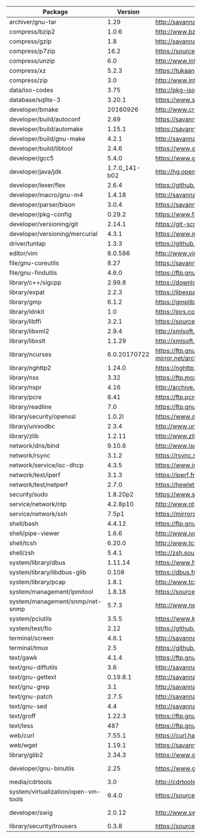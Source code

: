 
| Package | Version | Link | Notes |
| ------- | ------- | ---- | ----- |
| archiver/gnu-tar			| 1.29			| http://savannah.gnu.org/news/?group=tar
| compress/bzip2			| 1.0.6			| http://www.bzip.org/
| compress/gzip				| 1.8			| http://savannah.gnu.org/news/?group=gzip
| compress/p7zip			| 16.2			| https://sourceforge.net/projects/p7zip/
| compress/unzip			| 6.0			| http://www.info-zip.org/UnZip.html
| compress/xz				| 5.2.3			| https://tukaani.org/xz/
| compress/zip				| 3.0			| http://www.info-zip.org/Zip.html
| data/iso-codes			| 3.75			| http://pkg-isocodes.alioth.debian.org/downloads/
| database/sqlite-3			| 3.20.1		| https://www.sqlite.org/
| developer/bmake			| 20160926		| http://www.crufty.net/ftp/pub/sjg/
| developer/build/autoconf		| 2.69			| https://savannah.gnu.org/news/?group=autoconf
| developer/build/automake		| 1.15.1		| https://savannah.gnu.org/news/?group=automake
| developer/build/gnu-make		| 4.2.1			| http://savannah.gnu.org/news/?group=make
| developer/build/libtool		| 2.4.6			| https://www.gnu.org/software/libtool/
| developer/gcc5			| 5.4.0			| https://www.gnu.org/software/gcc/
| developer/java/jdk			| 1.7.0\_141-b02	| http://hg.openjdk.java.net/jdk7u/jdk7u/tags
| developer/lexer/flex			| 2.6.4			| https://github.com/westes/flex/releases
| developer/macro/gnu-m4		| 1.4.18		| http://savannah.gnu.org/news/?group=m4
| developer/parser/bison		| 3.0.4			| https://savannah.gnu.org/news/?group=bison
| developer/pkg-config			| 0.29.2		| https://www.freedesktop.org/wiki/Software/pkg-config/
| developer/versioning/git		| 2.14.1		| https://git-scm.com/downloads
| developer/versioning/mercurial	| 4.3.1			| https://www.mercurial-scm.org/release/?M=D
| driver/tuntap				| 1.3.3			| https://github.com/kaizawa/tuntap
| editor/vim				| 8.0.586		| http://www.vim.org/download.php
| file/gnu-coreutils			| 8.27			| https://savannah.gnu.org/news/?group=coreutils
| file/gnu-findutils			| 4.6.0			| https://ftp.gnu.org/pub/gnu/findutils/
| library/c++/sigcpp			| 2.99.8		| https://download.gnome.org/sources/libsigc++/
| library/expat				| 2.2.3			| https://libexpat.github.io/
| library/gmp				| 6.1.2			| https://gmplib.org/
| library/idnkit			| 1.0			| https://jprs.co.jp/idn/index-e.html
| library/libffi			| 3.2.1			| https://sourceware.org/libffi/
| library/libxml2			| 2.9.4			| http://xmlsoft.org/news.html
| library/libxslt			| 1.1.29		| http://xmlsoft.org/libxslt/news.html
| library/ncurses			| 6.0.20170722		| https://ftp.gnu.org/gnu/ncurses/ http://invisible-mirror.net/archives/ncurses/current/
| library/nghttp2			| 1.24.0		| https://nghttp2.org/blog/
| library/nss				| 3.32			| https://ftp.mozilla.org/pub/security/nss/releases/
| library/nspr				| 4.16			| http://archive.mozilla.org/pub/nspr/releases/
| library/pcre				| 8.41			| https://ftp.pcre.org/pub/pcre/
| library/readline			| 7.0			| https://ftp.gnu.org/gnu/readline/
| library/security/openssl		| 1.0.2l		| https://www.openssl.org/source/
| library/unixodbc			| 2.3.4			| http://www.unixodbc.org/download.html
| library/zlib				| 1.2.11		| http://www.zlib.net/
| network/dns/bind			| 9.10.6		| http://www.isc.org/downloads/bind/
| network/rsync				| 3.1.2			| https://rsync.samba.org/
| network/service/isc-dhcp		| 4.3.5			| https://www.isc.org/downloads/dhcp/
| network/test/iperf			| 3.1.3			| https://iperf.fr/iperf-download.php#source
| network/test/netperf			| 2.7.0			| https://hewlettpackard.github.io/netperf/
| security/sudo				| 1.8.20p2		| https://www.sudo.ws/
| service/network/ntp			| 4.2.8p10		| http://www.ntp.org/downloads.html
| service/network/ssh			| 7.5p1			| https://mirrors.evowise.com/pub/OpenBSD/OpenSSH/portable/
| shell/bash				| 4.4.12		| https://ftp.gnu.org/gnu/bash/
| shell/pipe-viewer			| 1.6.6			| http://www.ivarch.com/programs/pv.shtml
| shell/tcsh				| 6.20.0		| http://www.tcsh.org/
| shell/zsh				| 5.4.1			| http://zsh.sourceforge.net/News/
| system/library/dbus			| 1.11.14		| https://www.freedesktop.org/wiki/Software/dbus/#index5h1
| system/library/libdbus-glib		| 0.108			| https://dbus.freedesktop.org/releases/dbus-glib/
| system/library/pcap			| 1.8.1			| http://www.tcpdump.org/#latest-releases
| system/management/ipmitool		| 1.8.18		| https://sourceforge.net/projects/ipmitool/
| system/management/snmp/net-snmp	| 5.7.3			| http://www.net-snmp.org/download.html
| system/pciutils			| 3.5.5			| https://www.kernel.org/pub/software/utils/pciutils/
| system/test/fio			| 2.12			| https://github.com/axboe/fio/releases
| terminal/screen			| 4.6.1			| http://savannah.gnu.org/news/?group=screen
| terminal/tmux				| 2.5			| https://github.com/tmux/tmux/releases
| text/gawk				| 4.1.4			| https://ftp.gnu.org/gnu/gawk/
| text/gnu-diffutils			| 3.6			| http://savannah.gnu.org/news/?group=diffutils
| text/gnu-gettext			| 0.19.8.1		| http://savannah.gnu.org/news/?group=gettext
| text/gnu-grep				| 3.1			| http://savannah.gnu.org/news/?group=grep
| text/gnu-patch			| 2.7.5			| http://savannah.gnu.org/news/?group=patch
| text/gnu-sed				| 4.4			| http://savannah.gnu.org/news/?group=sed
| text/groff				| 1.22.3		| https://ftp.gnu.org/gnu/groff/
| text/less				| 487			| https://ftp.gnu.org/gnu/less/
| web/curl				| 7.55.1		| https://curl.haxx.se/download.html
| web/wget				| 1.19.1		| https://savannah.gnu.org/news/?group=wget
| library/glib2				| 2.34.3		| https://www.gtk.org/download/linux.php | 2.50 had possible problem
| developer/gnu-binutils		| 2.25			| https://www.gnu.org/software/binutils/ | On hold pending illumos fix https://www.illumos.org/issues/6653
| media/cdrtools			| 3.0			| http://cdrtools.sourceforge.net/private/cdrecord.html | Not worth cost of investigating 3.01?
| system/virtualization/open-vm-tools	| 9.4.0			| https://sourceforge.net/projects/open-vm-tools/ | Stuck on 9.4.0
| developer/swig			| 2.0.12		| http://www.swig.org/download.html | Stuck on 2.0.12 (3.0.x breaks M2Crypto, among other things)
| library/security/trousers		| 0.3.8			| https://sourceforge.net/projects/trousers/ | Stuck on 0.3.8 (no idea wht)

